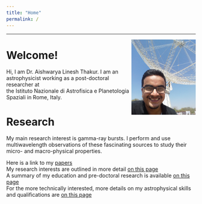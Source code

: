 ```yaml
---
title: "Home"
permalink: /
---
```


---
 
 <img align=right src='./img/profile.jpg' height=200 px>

# Welcome!

Hi, I am Dr. Aishwarya Linesh Thakur. 
I am an astrophysicist working as a post-doctoral researcher at  
the Istituto Nazionale di Astrofisica e Planetologia Spaziali in Rome, Italy.<br>

# Research

My main research interest is gamma-ray bursts. I perform and use multiwavelength observations of these fascinating sources to study their micro- and macro-physical properties. 

Here is a link to my [papers](https://orcid.org/0000-0001-9354-2308) <br>
My research interests are outlined in more detail [on this page](./research.md) <br>
A summary of my education and pre-doctoral research is available [on this page](./02-education.md) <br>
For the more technically interested, more details on my astrophysical skills and qualifications are [on this page](./09-skills-profiles.md)


